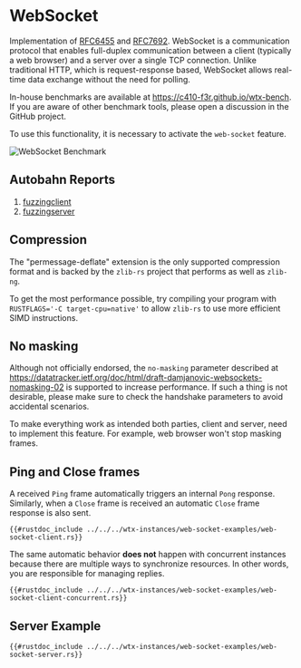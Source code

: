 # WebSocket

Implementation of [RFC6455](https://datatracker.ietf.org/doc/html/rfc6455) and [RFC7692](https://datatracker.ietf.org/doc/html/rfc7692). WebSocket is a communication protocol that enables full-duplex communication between a client (typically a web browser) and a server over a single TCP connection. Unlike traditional HTTP, which is request-response based, WebSocket allows real-time data exchange without the need for polling.

In-house benchmarks are available at <https://c410-f3r.github.io/wtx-bench>. If you are aware of other benchmark tools, please open a discussion in the GitHub project.

To use this functionality, it is necessary to activate the `web-socket` feature.

![WebSocket Benchmark](https://i.imgur.com/Iv2WzJV.jpg)

## Autobahn Reports

1. <a href="https://c410-f3r.github.io/wtx-site/static/fuzzingclient/index.html" target="_blank">fuzzingclient</a>
2. <a href="https://c410-f3r.github.io/wtx-site/static/fuzzingserver/index.html" target="_blank">fuzzingserver</a>

## Compression

The "permessage-deflate" extension is the only supported compression format and is backed by the `zlib-rs` project that performs as well as `zlib-ng`.

To get the most performance possible, try compiling your program with `RUSTFLAGS='-C target-cpu=native'` to allow `zlib-rs` to use more efficient SIMD instructions.

## No masking

Although not officially endorsed, the `no-masking` parameter described at <https://datatracker.ietf.org/doc/html/draft-damjanovic-websockets-nomasking-02> is supported to increase performance. If such a thing is not desirable, please make sure to check the handshake parameters to avoid accidental scenarios.

To make everything work as intended both parties, client and server, need to implement this feature. For example, web browser won't stop masking frames.

## Ping and Close frames

A received `Ping` frame automatically triggers an internal `Pong` response. Similarly, when a `Close` frame is received an automatic `Close` frame response is also sent.

```rust,edition2024,no_run
{{#rustdoc_include ../../../wtx-instances/web-socket-examples/web-socket-client.rs}}
```

The same automatic behavior **does not** happen with concurrent instances because there are multiple ways to synchronize resources. In other words, you are responsible for managing replies.

```rust,edition2024,no_run
{{#rustdoc_include ../../../wtx-instances/web-socket-examples/web-socket-client-concurrent.rs}}
```

## Server Example

```rust,edition2024,no_run
{{#rustdoc_include ../../../wtx-instances/web-socket-examples/web-socket-server.rs}}
```
